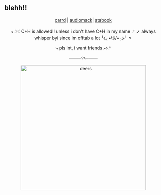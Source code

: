 ## blehh!!
<p align="center">
  <a href="https://deerilyyvo.carrd.co/">carrd</a> |
  <a href="https://audiomack.com/healingsoul690/likes">audiomack</a>|
    <a href="https://deeryvo.atabook.org/">atabook</a>
</p>
<p align="center">
⤷ 𓏵 C+H is allowed!! unless i don't have C+H in my name .ᐟ ノ always whisper byi since im offtab a lot ╰૮₍ •\ꈊ/• ₎ა╯ 〃
</p>
<p align="center">
⤷ pls int, i want friends ᨒ↟ 
</p>
<p align="center">
────୨ৎ────
</p>
<p align="center">
  <img src="https://i.pinimg.com/1200x/98/46/2b/98462b0054f224101d7ff4a2e30ef4e7.jpg" alt="deers" width="400"/>
</p>
